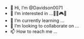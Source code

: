 - 👋 Hi, I’m @Davidson0071
- 👀 I’m interested in ...🤑🌐🎮📱
- 🌱 I’m currently learning ...
- 💞️ I’m looking to collaborate on ...
- 📫 How to reach me ...

<!---
Davidson0071/Davidson0071 is a ✨ special ✨ repository because its `README.md` (this file) appears on your GitHub profile.
You can click the Preview link to take a look at your changes.
--->
